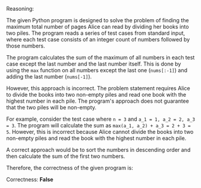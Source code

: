 Reasoning:

The given Python program is designed to solve the problem of finding the maximum total number of pages Alice can read by dividing her books into two piles. The program reads a series of test cases from standard input, where each test case consists of an integer count of numbers followed by those numbers.

The program calculates the sum of the maximum of all numbers in each test case except the last number and the last number itself. This is done by using the `max` function on all numbers except the last one (`nums[:-1]`) and adding the last number (`nums[-1]`).

However, this approach is incorrect. The problem statement requires Alice to divide the books into two non-empty piles and read one book with the highest number in each pile. The program's approach does not guarantee that the two piles will be non-empty.

For example, consider the test case where `n = 3` and `a_1 = 1, a_2 = 2, a_3 = 3`. The program will calculate the sum as `max(a_1, a_2) + a_3 = 2 + 3 = 5`. However, this is incorrect because Alice cannot divide the books into two non-empty piles and read the book with the highest number in each pile.

A correct approach would be to sort the numbers in descending order and then calculate the sum of the first two numbers.

Therefore, the correctness of the given program is:

Correctness: **False**